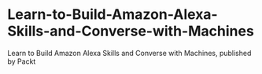 # Learn-to-Build-Amazon-Alexa-Skills-and-Converse-with-Machines
Learn to Build Amazon Alexa Skills and Converse with Machines, published by Packt
